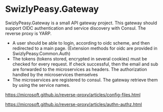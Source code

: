 # SwizlyPeasy.Gateway
SwizlyPeasy.Gateway is a small API gateway project. This gateway should support OIDC authentication and service discovery with Consul. The reverse proxy is YARP.

- A user should be able to login, according to oidc scheme, and then redirected to a main page. (Extension methods for oidc are provided in SwizlyPeasy.Common.Auth)
- The tokens (tokens stored, encrypted in several cookies) must be checked for every request. If check successful, then the email and sub are forwarded to the microservices as headers. The authorization handled by the microservices themselves
- The microservices are registered to consul. The gateway retrieve them by using the service names.
  
https://microsoft.github.io/reverse-proxy/articles/config-files.html

https://microsoft.github.io/reverse-proxy/articles/authn-authz.html
